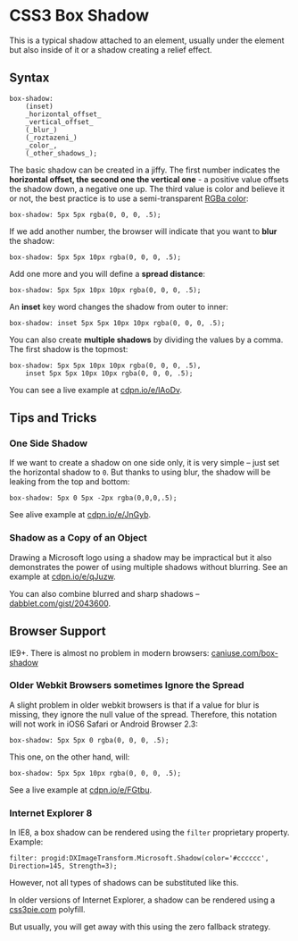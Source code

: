 CSS3 Box Shadow
===============

This is a typical shadow attached to an element, usually under the element but
also inside of it or a shadow creating a relief effect.

Syntax
------

~~~~~~~~~~~~~~~~~~~~~~~~~~~~~~~~~~~~~~~~~~~~~~~~~~~~~~~~~~~~~~~~~~~~~~~~~~~~~~~~
box-shadow:
    (inset)
    _horizontal_offset_
    _vertical_offset_
    (_blur_)
    (_roztazeni_)
    _color_,
    (_other_shadows_);
~~~~~~~~~~~~~~~~~~~~~~~~~~~~~~~~~~~~~~~~~~~~~~~~~~~~~~~~~~~~~~~~~~~~~~~~~~~~~~~~

The basic shadow can be created in a jiffy. The first number indicates the
**horizontal offset, the second one the vertical one** - a positive value
offsets the shadow down, a negative one up. The third value is color and believe
it or not, the best practice is to use a semi-transparent [RGBa
color](<css3-rgba.md>):

~~~~~~~~~~~~~~~~~~~~~~~~~~~~~~~~~~~~~~~~~~~~~~~~~~~~~~~~~~~~~~~~~~~~~~~~~~~~~~~~
box-shadow: 5px 5px rgba(0, 0, 0, .5);
~~~~~~~~~~~~~~~~~~~~~~~~~~~~~~~~~~~~~~~~~~~~~~~~~~~~~~~~~~~~~~~~~~~~~~~~~~~~~~~~

If we add another number, the browser will indicate that you want to **blur**
the shadow:

~~~~~~~~~~~~~~~~~~~~~~~~~~~~~~~~~~~~~~~~~~~~~~~~~~~~~~~~~~~~~~~~~~~~~~~~~~~~~~~~
box-shadow: 5px 5px 10px rgba(0, 0, 0, .5);
~~~~~~~~~~~~~~~~~~~~~~~~~~~~~~~~~~~~~~~~~~~~~~~~~~~~~~~~~~~~~~~~~~~~~~~~~~~~~~~~

Add one more and you will define a **spread distance**:

~~~~~~~~~~~~~~~~~~~~~~~~~~~~~~~~~~~~~~~~~~~~~~~~~~~~~~~~~~~~~~~~~~~~~~~~~~~~~~~~
box-shadow: 5px 5px 10px 10px rgba(0, 0, 0, .5);
~~~~~~~~~~~~~~~~~~~~~~~~~~~~~~~~~~~~~~~~~~~~~~~~~~~~~~~~~~~~~~~~~~~~~~~~~~~~~~~~

An **inset** key word changes the shadow from outer to inner:

~~~~~~~~~~~~~~~~~~~~~~~~~~~~~~~~~~~~~~~~~~~~~~~~~~~~~~~~~~~~~~~~~~~~~~~~~~~~~~~~
box-shadow: inset 5px 5px 10px 10px rgba(0, 0, 0, .5);
~~~~~~~~~~~~~~~~~~~~~~~~~~~~~~~~~~~~~~~~~~~~~~~~~~~~~~~~~~~~~~~~~~~~~~~~~~~~~~~~

You can also create **multiple shadows** by dividing the values by a comma. The
first shadow is the topmost:

~~~~~~~~~~~~~~~~~~~~~~~~~~~~~~~~~~~~~~~~~~~~~~~~~~~~~~~~~~~~~~~~~~~~~~~~~~~~~~~~
box-shadow: 5px 5px 10px 10px rgba(0, 0, 0, .5),
    inset 5px 5px 10px 10px rgba(0, 0, 0, .5);
~~~~~~~~~~~~~~~~~~~~~~~~~~~~~~~~~~~~~~~~~~~~~~~~~~~~~~~~~~~~~~~~~~~~~~~~~~~~~~~~

You can see a live example at [cdpn.io/e/lAoDv](<http://cdpn.io/e/lAoDv>).

Tips and Tricks
---------------

### One Side Shadow

If we want to create a shadow on one side only, it is very simple – just set the
horizontal shadow to `0`. But thanks to using blur, the shadow will be leaking
from the top and bottom:

~~~~~~~~~~~~~~~~~~~~~~~~~~~~~~~~~~~~~~~~~~~~~~~~~~~~~~~~~~~~~~~~~~~~~~~~~~~~~~~~
box-shadow: 5px 0 5px -2px rgba(0,0,0,.5);
~~~~~~~~~~~~~~~~~~~~~~~~~~~~~~~~~~~~~~~~~~~~~~~~~~~~~~~~~~~~~~~~~~~~~~~~~~~~~~~~

See alive example at [cdpn.io/e/JnGyb](<http://cdpn.io/e/JnGyb>).

### Shadow as a Copy of an Object

Drawing a Microsoft logo using a shadow may be impractical but it also
demonstrates the power of using multiple shadows without blurring. See an
example at [cdpn.io/e/qJuzw](<http://cdpn.io/e/qJuzw>).

You can also combine blurred and sharp shadows –
[dabblet.com/gist/2043600](<http://dabblet.com/gist/2043600>).

Browser Support
---------------

IE9+. There is almost no problem in modern browsers:
[caniuse.com/box-shadow](<http://caniuse.com/box-shadow>)

### Older Webkit Browsers sometimes Ignore the Spread

A slight problem in older webkit browsers is that if a value for blur is
missing, they ignore the null value of the spread. Therefore, this notation will
not work in iOS6 Safari or Android Browser 2.3:

~~~~~~~~~~~~~~~~~~~~~~~~~~~~~~~~~~~~~~~~~~~~~~~~~~~~~~~~~~~~~~~~~~~~~~~~~~~~~~~~
box-shadow: 5px 5px 0 rgba(0, 0, 0, .5);
~~~~~~~~~~~~~~~~~~~~~~~~~~~~~~~~~~~~~~~~~~~~~~~~~~~~~~~~~~~~~~~~~~~~~~~~~~~~~~~~

This one, on the other hand, will:

~~~~~~~~~~~~~~~~~~~~~~~~~~~~~~~~~~~~~~~~~~~~~~~~~~~~~~~~~~~~~~~~~~~~~~~~~~~~~~~~
box-shadow: 5px 5px 10px rgba(0, 0, 0, .5);
~~~~~~~~~~~~~~~~~~~~~~~~~~~~~~~~~~~~~~~~~~~~~~~~~~~~~~~~~~~~~~~~~~~~~~~~~~~~~~~~

See a live example at [cdpn.io/e/FGtbu](<http://cdpn.io/e/FGtbu>).

### Internet Explorer 8

In IE8, a box shadow can be rendered using the `filter` proprietary property.
Example:

~~~~~~~~~~~~~~~~~~~~~~~~~~~~~~~~~~~~~~~~~~~~~~~~~~~~~~~~~~~~~~~~~~~~~~~~~~~~~~~~
filter: progid:DXImageTransform.Microsoft.Shadow(color='#cccccc', Direction=145, Strength=3);
~~~~~~~~~~~~~~~~~~~~~~~~~~~~~~~~~~~~~~~~~~~~~~~~~~~~~~~~~~~~~~~~~~~~~~~~~~~~~~~~

However, not all types of shadows can be substituted like this.

In older versions of Internet Explorer, a shadow can be rendered using a
[css3pie.com](<http://css3pie.com/>) polyfill.

But usually, you will get away with this using the zero fallback strategy.
